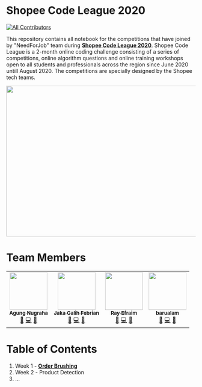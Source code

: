 # Shopee Code League 2020
<!-- ALL-CONTRIBUTORS-BADGE:START - Do not remove or modify this section -->
[![All Contributors](https://img.shields.io/badge/all_contributors-4-orange.svg?style=flat-square)](#contributors-)
<!-- ALL-CONTRIBUTORS-BADGE:END -->
This repository contains all notebook for the competitions that have joined by "NeedForJob" team during <a href="https://careers.shopee.sg/codeleague/"><b>Shopee Code League 2020</b></a>. Shopee Code League is a 2-month online coding challenge consisting of a series of competitions, online algorithm questions and online training workshops open to all students and professionals across the region since June 2020 untill August 2020. The competitions are specially designed by the Shopee tech teams.

<center><img src="https://github.com/agunggnug/Shopee-Code-League-2020/blob/master/Picture/Screen%20Shot%202020-06-26%20at%2005.22.14.png?raw=true" alt="" width="1050" height="400"></center>

# Team Members
<!-- ALL-CONTRIBUTORS-LIST:START - Do not remove or modify this section -->
<!-- prettier-ignore-start -->
<!-- markdownlint-disable -->
<table>
  <tr>
    <td align="center"><a href="http://www.linkedin.com/in/agunggnug/"><img src="https://avatars1.githubusercontent.com/u/60774762?v=4" width="100px;" alt=""/><br /><sub><b>Agung Nugraha</b></sub></a><br /><a href="#ideas-agunggnug" title="Ideas, Planning, & Feedback">🤔</a> <a href="https://github.com/agunggnug/Shopee-Code-League-2020/commits?author=agunggnug" title="Code">💻</a> <a href="https://github.com/agunggnug/Shopee-Code-League-2020/commits?author=agunggnug" title="Documentation">📖</a></td>
    <td align="center"><a href="https://github.com/galihjaka77"><img src="https://avatars0.githubusercontent.com/u/60774788?v=4" width="100px;" alt=""/><br /><sub><b>Jaka Galih Febrian</b></sub></a><br /><a href="#ideas-galihjaka77" title="Ideas, Planning, & Feedback">🤔</a> <a href="https://github.com/agunggnug/Shopee-Code-League-2020/commits?author=galihjaka77" title="Code">💻</a> <a href="https://github.com/agunggnug/Shopee-Code-League-2020/commits?author=galihjaka77" title="Documentation">📖</a></td>
    <td align="center"><a href="https://github.com/rayefraim"><img src="https://avatars1.githubusercontent.com/u/60728663?v=4" width="100px;" alt=""/><br /><sub><b>Ray Efraim</b></sub></a><br /><a href="#ideas-rayefraim" title="Ideas, Planning, & Feedback">🤔</a> <a href="https://github.com/agunggnug/Shopee-Code-League-2020/commits?author=rayefraim" title="Code">💻</a> <a href="https://github.com/agunggnug/Shopee-Code-League-2020/commits?author=rayefraim" title="Documentation">📖</a></td>
    <td align="center"><a href="https://github.com/Barualam"><img src="https://avatars1.githubusercontent.com/u/12061709?v=4" width="100px;" alt=""/><br /><sub><b>barualam</b></sub></a><br /><a href="#ideas-barualam" title="Ideas, Planning, & Feedback">🤔</a> <a href="https://github.com/agunggnug/Shopee-Code-League-2020/commits?author=barualam" title="Code">💻</a> <a href="https://github.com/agunggnug/Shopee-Code-League-2020/commits?author=barualam" title="Documentation">📖</a></td>
  </tr>
</table>

<!-- markdownlint-enable -->
<!-- prettier-ignore-end -->
<!-- ALL-CONTRIBUTORS-LIST:END -->

# Table of Contents
1. Week 1 - <a href="https://github.com/agunggnug/Shopee-Code-League-2020/tree/master/1)%20Week%201%20-%20Order%20Brushing"><b>Order Brushing</b></a>
2. Week 2 - Product Detection
3. ...


